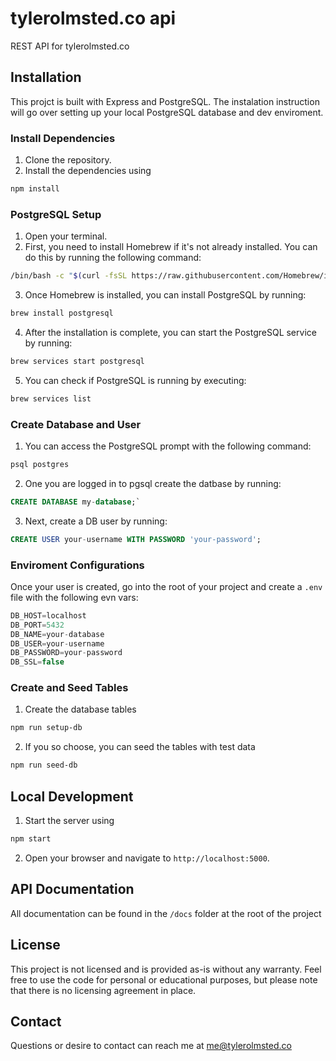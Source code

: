 # tylerolmsted.co api

REST API for tylerolmsted.co 

## Installation

This projct is built with Express and PostgreSQL. The instalation instruction will go over setting up your local PostgreSQL database and dev enviroment.

### Install Dependencies

1. Clone the repository.
2. Install the dependencies using 
```sh
npm install
```

### PostgreSQL Setup
1. Open your terminal.
2. First, you need to install Homebrew if it's not already installed. You can do this by running the following command: 
```sh
/bin/bash -c "$(curl -fsSL https://raw.githubusercontent.com/Homebrew/install/HEAD/install.sh)"
```

3. Once Homebrew is installed, you can install PostgreSQL by running: 
```sh
brew install postgresql
```

4. After the installation is complete, you can start the PostgreSQL service by running: 
```sh
brew services start postgresql
```

5. You can check if PostgreSQL is running by executing: 
```sh
brew services list
```

### Create Database and User
1. You can access the PostgreSQL prompt with the following command: 
```sh
psql postgres
```
2. One you are logged in to pgsql create the datbase by running: 
```sql
CREATE DATABASE my-database;`
```
3. Next, create a DB user by running: 
```sql
CREATE USER your-username WITH PASSWORD 'your-password';
```

### Enviroment Configurations

Once your user is created, go into the root of your project and create a `.env` file with the following evn vars:
```js
DB_HOST=localhost
DB_PORT=5432
DB_NAME=your-database
DB_USER=your-username
DB_PASSWORD=your-password
DB_SSL=false
```
### Create and Seed Tables

1. Create the database tables
```sh
npm run setup-db
```

2. If you so choose, you can seed the tables with test data
```sh
npm run seed-db
```

## Local Development
1. Start the server using 
```sh
npm start
```
2. Open your browser and navigate to `http://localhost:5000`.

## API Documentation

All documentation can be found in the `/docs` folder at the root of the project


## License

This project is not licensed and is provided as-is without any warranty. Feel free to use the code for personal or educational purposes, but please note that there is no licensing agreement in place.

## Contact

Questions or desire to contact can reach me at me@tylerolmsted.co
